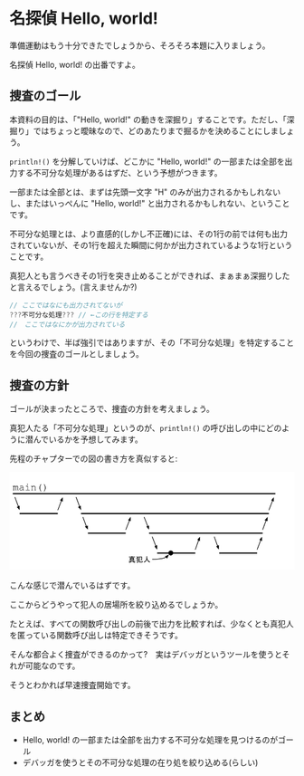 # 名探偵 Hello, world!

準備運動はもう十分できたでしょうから、そろそろ本題に入りましょう。

名探偵 Hello, world! の出番ですよ。

## 捜査のゴール

本資料の目的は、「"Hello, world!" の動きを深掘り」することです。ただし、「深掘り」ではちょっと曖昧なので、どのあたりまで掘るかを決めることにしましょう。

`println!()` を分解していけば、どこかに "Hello, world!" の一部または全部を出力する不可分な処理があるはずだ、という予想がつきます。

一部または全部とは、まずは先頭一文字 "H" のみが出力されるかもしれないし、またはいっぺんに "Hello, world!" と出力されるかもしれない、ということです。

不可分な処理とは、より直感的(しかし不正確)には、その1行の前では何も出力されていないが、その1行を超えた瞬間に何かが出力されているような1行ということです。

真犯人とも言うべきその1行を突き止めることができれば、まぁまぁ深掘りしたと言えるでしょう。(言えませんか?)

```rust
// ここではなにも出力されてないが
???不可分な処理??? // ←この行を特定する
//　ここではなにかが出力されている
```

というわけで、半ば強引ではありますが、その「不可分な処理」を特定することを今回の捜査のゴールとしましょう。

## 捜査の方針

ゴールが決まったところで、捜査の方針を考えましょう。

真犯人たる「不可分な処理」というのが、`println!()` の呼び出しの中にどのように潜んでいるかを予想してみます。

先程のチャプターでの図の書き方を真似すると:

![](./04-detective/criminal-in-fn-call.png)

こんな感じで潜んでいるはずです。

ここからどうやって犯人の居場所を絞り込めるでしょうか。

たとえば、すべての関数呼び出しの前後で出力を比較すれば、少なくとも真犯人を匿っている関数呼び出しは特定できそうです。

そんな都合よく捜査ができるのかって?　実はデバッガというツールを使うとそれが可能なのです。

そうとわかれば早速捜査開始です。

## まとめ

- Hello, world! の一部または全部を出力する不可分な処理を見つけるのがゴール
- デバッガを使うとその不可分な処理の在り処を絞り込める(らしい)
